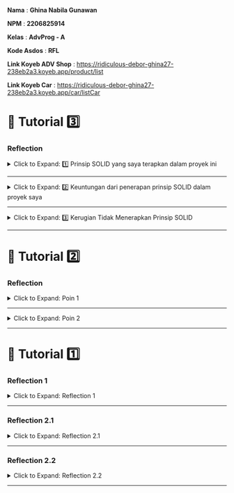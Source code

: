 **Nama**    : **Ghina Nabila Gunawan**

**NPM**     : **2206825914** 

**Kelas**   : **AdvProg - A**

**Kode Asdos**  : **RFL**

**Link Koyeb ADV Shop** : https://ridiculous-debor-ghina27-238eb2a3.koyeb.app/product/list

**Link Koyeb Car**      : https://ridiculous-debor-ghina27-238eb2a3.koyeb.app/car/listCar 

# 🚀 Tutorial 3️⃣

### Reflection

<details>

  <summary>Click to Expand: 1️⃣ Prinsip SOLID yang saya terapkan dalam proyek ini</summary>

#### **SRP (Single Responsibility Principle)**
Dalam modul ini, _class_ `CarServiceImpl` hanya bertanggung jawab atas bisnis logic terkait Car (create, find, update, dan delet Car). 
Penyimpanan data dikelola oleh `CarRepository`, jadi setiap _class_ punya tanggung jawab yang jelas.

#### **OCP (Open/Closed Principle)**
Kode harus **terbuka untuk _extension_, tapi tertutup untuk _modification_**. Saya menerapkan OCP dengan menggunakan _interface_ `CarService`.
Kalau saya ingin menambahkan cara penyimpanan baru, saya bisa membuat implementasi baru tanpa mengubah kode yang sudah ada.

#### **LSP (Liskov Substitution Principle)**
Saya memastikan bahwa **_subclass_ bisa menggantikan _superclass_ tanpa mengubah perilaku aplikasi**.
Sebelumnya, `Car` punya atribut `carId` yang bisa menyebabkan kebingungan karena `Car` sudah inherit `productId` dari `Product`.
Jadi perbaikannya yaitu `Car` sekarang hanya menggunakan `productId` sebagai identifier, jadi kode lebih konsisten dan mematuhi LSP.

#### **Interface Segregation Principle (ISP)**
ISP belum diterapkan karena _interface_ `CarService` punya semua metode CRUD dalam satu tempat.
Solusinya, menurut saya mungkin bisa dipisahkan jadi dua _interface_ (`ReadOnlyCarService` dan `WritableCarService`) supaya modul hanya bergantung pada metode yang mereka gunakan.

#### **DIP (Dependency Inversion Principle)**
Saya memastikan modul tingkat tinggi (seperti `CarServiceImpl`) tidak langsung bergantung pada modul tingkat rendah (`CarRepository`).
Saya menggunakan **_abstraction (interface)_** untuk menghubungkan `CarServiceImpl` dengan `CarRepository`, jadi implementasi penyimpanan bisa diganti tanpa mengubah logic utama.

</details>

---

<details>

  <summary>Click to Expand: 2️⃣ Keuntungan dari penerapan prinsip SOLID dalam proyek saya</summary>

#### **Lebih mudah dalam _changes_ dan _maintenance_**
Dengan **SRP** dan **OCP**, jika saya ingin mengganti penyimpanan dari _in-memory_ ke _database_, saya cukup membuat implementasi baru tanpa harus mengubah kode utama (`CarServiceImpl`).
Hal ini membuat proyek lebih fleksibel dan lebih mudah untuk dikembangkan kedepannya.

#### **Testing-Friendly**
Dengan menerapkan **DIP**, kode saya bergantung pada _abstraction (interface)_ dan bukan implementasi langsung.
Ini memungkinkan saya menggunakan _mocking_ dalam _testing_ tanpa harus bergantung pada penyimpanan asli. 
Contohnya saya bisa test `CarServiceImpl` dengan **mock dari `CarRepository`**, jadi lebih cepat dan tidak bergantung pada sistem eksternal.

#### **Memudahkan penambahan fitur baru**
Dengan **OCP**, saya bisa menambahkan fitur baru tanpa harus mengubah kode lama.
Contohnya kalau saya ingin menambahkan fitur pencatatan _log_ setiap kali Car diperbarui, saya bisa membuat _decorator_ atau _subclass_ tanpa mengubah `CarServiceImpl`.

#### **Mengurangi ketergantungan antar _class_ (Loose Coupling)**
Dengan menerapkan **DIP** dan **ISP**, saya memastikan bahwa setiap _class_ hanya bergantung pada apa yang benar-benar dibutuhkan.
Contohnya `CarServiceImpl` hanya berkomunikasi dengan `CarRepository` melalui _interface_, bukan langsung ke implementasi penyimpanan tertentu.
Ini membuat _code_ lebih fleksibel karena saya bisa mengganti penyimpanan tanpa mengubah main implementation nya.

</details>

---

<details>

  <summary>Click to Expand: 3️⃣ Kerugian Tidak Menerapkan Prinsip SOLID</summary>

---

#### **Kesulitan dalam Code Maintenance**
Tanpa **Single Responsibility Principle (SRP)**, satu _class_ bisa punya terlalu banyak tanggung jawab.
Contohnya kalau `CarServiceImpl` menangani bisnis logic sekaligus **penyimpanan data**, jadi perubahan dalam cara penyimpanan akan mempengaruhi seluruh _class_.
Akibatnya, kode lebih sulit di-maintain dan lebih rentan terhadap _bug_.

#### **Testing yang lebih sulit dan tidak fleksibel**
Tanpa **Dependency Inversion Principle (DIP)**, _class_ akan langsung bergantung pada implementasi langsung daripada _abstraction_.
Sulit untuk membuat _mocking_ dalam unit testing karena sistem tidak punya fleksibilitas untuk mengganti dependensi dengan yang lebih ringan.
Contohnya kalau `CarServiceImpl` langsung bergantung pada `CarRepository`, maka dalam testing saya harus menggunakan `CarRepository` asli, bukan _mock_ atau _fake repository_, yang membuat testing lebih kompleks.

#### **Menambah Fitur Baru Jadi Lebih Sulit**
Tanpa **Open/Closed Principle (OCP)**, setiap kali ada fitur baru, saya harus mengubah kode lama.
Hal ini bisa menyebabkan banyak ** bug yang muncul setelah perubahan**.
Contohnya kalau saya mau menambahkan **logging setiap kali Car diperbarui**, saya harus mengedit `CarServiceImpl`, bukannya cukup menambahkan _decorator_ atau _subclass_.

#### **Ketergantungan antar class (_Tight Coupling_)**
Tanpa **Liskov Substitution Principle (LSP)** dan **Interface Segregation Principle (ISP)**, _class_ jadi **terlalu saling bergantung**, yang menyulitkan perubahan atau _improvement_ bagian tertentu tanpa merusak keseluruhan sistem.
Contohnya kalau saya ingin mengganti cara penyimpanan dari _in-memory_ ke _database_, saya mungkin perlu mengubah banyak bagian kode yang sebelumnya bergantung pada implementasi tertentu.

#### **Kode yang berantakan dan banyak duplikasi**
Tanpa **SRP** dan **ISP**, banyak kode **duplikat** yang tersebar.
Dampaknya pastinya yaitu nanti akan sulit untuk menemukan dan memperbaiki bug, lalu setiap perubahan harus dilakukan di banyak tempat sekaligus, serta risiko ketidakkonsistenan data dalam aplikasi meningkat.

#### **Bergantung pada satu Implementasi**
Tanpa **DIP**, sistem terlalu bergantung pada satu sistem tertentu, membuat **perubahan atau _improvement_** jadi lebih sulit.
Contohnya kalau saya ingin mengganti cara penyimpanan dari `CarRepository` ke layanan eksternal, saya harus memodifikasi semua bagian kode yang menggunakan `CarRepository`, padahal cukup mengganti implementasi di satu tempat saja.

</details>

---

# 🚀 Tutorial 2️⃣

### Reflection

<details>

  <summary>Click to Expand: Poin 1</summary>

Selama pengerjaan _exercise_ ini, ada beberapa masalah _code quality_ yang berhasil saya perbaiki, yaitu:

- Saya menghapus beberapa _import_ yang tidak digunakan dalam kode, seperti `java.util.ArrayList` dan `java.util.Iterator`. Masalah ini biasanya muncul karena adanya *import* yang tidak terpakai dalam _class_ yang bisa merusak implementasi _clean code_ .

- Ada _warning_ terkait penggunaan `{}` yang hilang pada beberapa *if statements* dan _loop_. Saya menambahkan `{}` untuk meningkatkan _code readability_ dan memastikan bahwa aturan ini mengikuti _best practices_ untuk menjaga _maintainability_.

- _Warning_ di _class_ `EshopApplication` yang punya _public constructor_ walaupun hanya berisi _static method_. Karena `EshopApplication` berfungsi sebagai _main class_, saya tidak menggunakan _private constructor_, tapi saya menambahkan `@SuppressWarnings("PMD.UseUtilityClass")` untuk memastikan _class_ EshopApplication tetap bisa berfungsi sebagai _entry point_ app Spring Boot tanpa masalah dengan _utility class warning_.


</details>

---

<details>

  <summary>Click to Expand: Poin 2</summary>

Setelah mengimplementasikan _pipeline_ CI/CD, saya merasa proses yang ada sudah memenuhi definisi dari **Continuous Integration (CI)** dan **Continuous Deployment (CD)** yang diajarkan di kelas. 

- Proses **CI** di atas sudah mencakup otomatisasi dalam menjalankan *test suites* setiap kali ada perubahan kode (_push_ ke _branch_ atau _merge pull request_). Hal ini memastikan _code quality_ bisa langsung dianalisis melalui _analysis tool_ (saya menggunakan **PMD**) yang digunakan dalam _workflow_.

- Setelah _code_ berhasil melewati proses CI, _pipeline_ langsung meng-_deploy_ aplikasi ke **PaaS** (saya menggunakan **Koyeb**) dengan mekanisme _**auto-deploy**_ berbasis **Docker**. Jadi setiap perubahan kode yang lolos tes akan langsung tersedia di _automated production pipeline_, ini merupakan inti dari implementasi **CD**.

- Selain itu, saya juga menggunakan **Scorecard** untuk melakukan **_security analysis_** sebagai bagian dari proses CI, hal ini membantu untuk memastikan bahwa semua kode yang di-_deploy_ memenuhi standar keamanan tertentu.
- Saya juga memanfaatkan GitHub Actions untuk mengintegrasikan _testing_, _code analysis_, dan _auto-deployment_ untuk memastikan bahwa app selalu siap untuk otomatis di-_deploy_ ke server produksi setiap kali ada perubahan yang di-_push_ ke _repo_.

</details>

---

# 🚀 Tutorial 1️⃣

### Reflection 1

<details>
  <summary>Click to Expand: Reflection 1</summary>

Dalam mengembangkan dua fitur baru di aplikasi ini, saya berusaha menerapkan prinsip **Clean Code** supaya _code_ tidak hanya bekerja dengan baik, tapi juga mudah dibaca dan dikembangkan nantinya. Menurut saya salah satu yang paling penting adalah **penamaan yang jelas dan deskriptif**.
Misalnya, saya memberi nama field seperti `nameField` dan `quantityField` yang jelas menunjukkan elemen apa yang dimaksud. Saya juga memperhatikan keterbacaan kode. 
Prinsip **Single Responsibility Principle (SRP)** juga saya terapkan di sini. Contohnya method _testing_ seperti `userCanCreateProduct` hanya berfokus pada pengujian fitur pembuatan produk.
Di bagian **validasi input**, saya pastikan _input_ yang diterima dari _user_ sudah divalidasi, seperti memastikan **jumlah produk tidak negatif**. 
Selain itu, dalam _code_ _testing_ **Selenium**, saya juga pakai `WebDriverWait` untuk menunggu elemen muncul di halaman sebelum interaksi dilakukan. Ini penting untuk menghindari error akibat elemen yang belum semuanya dimuat.
Namun, tentu ada beberapa bagian yang bisa diperbaiki. Misalnya, dalam pengaturan **baseUrl**, baiknya kalau URL tidak di-_hardcode_, tapi menggunakan properti dari file konfigurasi Spring (`application.properties` atau `application.yml`) yang mungkin akan lebih mempermudah pengelolaan URL di berbagai environment.

</details>

---

### Reflection 2.1

<details>
  <summary>Click to Expand: Reflection 2.1</summary>

Saya memilih untuk menggunakan **Spring Boot** di bagian _backend_ dan **Thymeleaf** di bagian _frontend_ karena keduanya memberikan kemudahan pengembangan.  
Dengan **Spring Boot**, saya bisa lebih fokus ke bisnis *logic* dan _testing_ tanpa khawatir konfigurasi _server_ yang rumit. Selain itu, kalau aplikasi berkembang jadi lebih besar, Spring Boot memudahkan untuk menerapkan arsitektur **microservices**, yang memungkinkan kita membangun aplikasi yang lebih _scalable_. 
Untuk bagian _frontend_, saya menggunakan **Thymeleaf** karena bisa mempermudah pengikatan data antara _backend_ dan elemen HTML. Dengan **Thymeleaf**, tampilan aplikasi jadi dinamis dan bisa diperbarui dengan mudah, karena data dari model bisa langsung dihubungkan dengan elemen HTML.

</details>

---

### Reflection 2.2

<details>
  <summary>Click to Expand: Reflection 2.2</summary>

Berikutnya, saya pilih menggunakan **Selenium WebDriver** untuk _functional testing_. Dengan Selenium, saya bisa mengotomatisasi pengujian interaksi _user_ di halaman web. Jadi, bukan hanya _backend_ yang diuji, tapi juga alur interaksi di _frontend_ yang memastikan aplikasi berjalan sesuai ekspektasi _user_.

</details>

---

